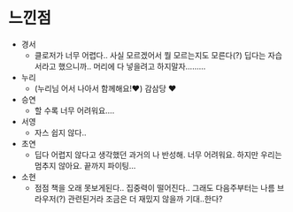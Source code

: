 # 느낀점

- 경서
  - 클로저가 너무 어렵다.. 사실 모르겠어서 뭘 모르는지도 모른다(?) 딥다는 자습서라고 했으니까.. 머리에 다 넣을려고 하지말자………
- 누리
  - (누리님 어서 나아서 함께해요!❤) 감삼당 ❤
- 승연
  - 할 수록 너무 어려워요….
- 서영
  - 자스 쉽지 않다..
- 초연
  - 딥다 어렵지 않다고 생각했던 과거의 나 반성해. 너무 어려워요. 하지만 우리는 멈추지 않아요. 끝까지 파이팅…
- 소현
  - 점점 책을 오래 못보게된다.. 집중력이 떨어진다.. 그래도 다음주부터는 나름 브라우저(?) 관련된거라 조금은 더 재밌지 않을까 기대..한다?
